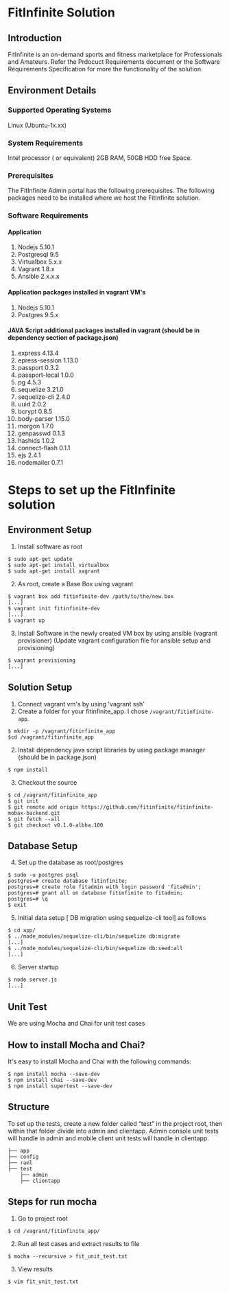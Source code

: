 FitInfinite Solution
===============


Introduction
---------------

FitInfinite is an on-demand sports and fitness marketplace for Professionals and Amateurs. Refer the Prdocuct Requirements document or the Software Requirements Specification for more the functionality of the solution. 


Environment Details
--------------------------

### Supported Operating Systems

Linux (Ubuntu-1x.xx)

### System Requirements
Intel processor (<min config here> or equivalent)
2GB RAM, 
50GB HDD free Space.

### Prerequisites
The FitInfinite Admin portal has the following prerequisites. The following packages need to be installed where we host the FitInfinite solution.

### Software Requirements

#### Application

1. Nodejs 5.10.1
2. Postgresql 9.5
3. Virtualbox 5.x.x
4. Vagrant 1.8.x 
5. Ansible 2.x.x.x


#### Application packages installed in vagrant VM's
1. Nodejs 5.10.1
2. Postgres 9.5.x

#### JAVA Script additional packages installed in vagrant (should be in dependency section of package.json)
1. express 4.13.4  
2. epress-session 1.13.0  
3. passport 0.3.2  
4. passport-local 1.0.0  
5. pg 4.5.3 
6. sequelize 3.21.0
7. sequelize-cli 2.4.0
8. uuid 2.0.2
9. bcrypt 0.8.5
10. body-parser 1.15.0
11. morgon 1.7.0
12. genpasswd 0.1.3
13. hashids 1.0.2
14. connect-flash 0.1.1
15. ejs 2.4.1
16. nodemailer 0.7.1


Steps to set up the FitInfinite solution
========================

Environment Setup 
------------------------

1. Install software as root

```
$ sudo apt-get update
$ sudo apt-get install virtualbox 
$ sudo apt-get install vagrant
```


2. As root, create a Base Box using vagrant
```
$ vagrant box add fitinfinite-dev /path/to/the/new.box
[...]
$ vagrant init fitinfinite-dev
[...]
$ vagrant up
```

3. Install Software in the newly created VM box by using ansible (vagrant provisioner)
   (Update vagrant configuration file for ansible setup and provisioning)
```
$ vagrant provisioning
[...]
```

Solution Setup
------------------


1. Connect vagrant vm's by using 'vagrant ssh'
2. Create a folder for your fitinfinite_app.  I chose `/vagrant/fitinfinite-app`.
```
$ mkdir -p /vagrant/fitinfinite_app
$cd /vagrant/fitinfinite_app
```


2. Install dependency java script libraries by using package manager (should be in package.json)
```
$ npm install 

```

3. Checkout the source
```
$ cd /vagrant/fitinfinite_app
$ git init
$ git remote add origin https://github.com/fitinfinite/fitinfinite-mobax-backend.git
$ git fetch --all
$ git checkout v0.1.0-albha.100
```

Database Setup
-------------------


4. Set up the database as root/postgres
```
$ sudo -u postgres psql
postgres=# create database fitinfinite;
postgres=# create role fitadmin with login password 'fitadmin';
postgres=# grant all on database fitinfinite to fitadmin;
postgres=# \q
$ exit
```

5. Initial data setup [ DB migration using sequelize-cli tool] as follows
```
$ cd app/
$ ../node_modules/sequelize-cli/bin/sequelize db:migrate
[...]
$ ../node_modules/sequelize-cli/bin/sequelize db:seed:all
[...] 
```
6. Server startup
```
$ node server.js
[...] 
```

Unit Test
---------------

We are using Mocha and Chai for unit test cases


How to install Mocha and Chai?
--------------------------------

It's easy to install Mocha and Chai with the following commands:

```
$ npm install mocha --save-dev
$ npm install chai --save-dev
$ npm install supertest --save-dev
```

Structure
---------------

To set up the tests, create a new folder called “test” in the project root, then within that folder divide into admin and clientapp. Admin console unit tests will handle in admin and mobile client unit tests will handle in clientapp.

    ├── app                   
    ├── config                    
    ├── raml                     
    ├── test                    
        ├── admin                   
        ├── clientapp

Steps for run mocha
--------------------------------

1. Go to project root
```
$ cd /vagrant/fitinfinite_app/
```

2. Run all test cases and extract results to file
```
$ mocha --recursive > fit_unit_test.txt
```

3. View results
```
$ vim fit_unit_test.txt
```

